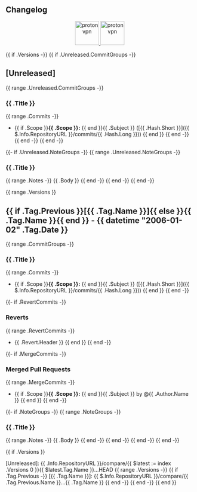 <!-- markdownlint-disable MD033 -->

## Changelog

<p align="center">
  <a href="https://protonvpn.com" target="_blank" rel="noreferrer">
    <img src="https://static.prasadt.com/logos/proton/scalable/protonvpn-wide.svg" height="64" alt="protonvpn">
  </a>
  <a href="https://ghcr.io/tprasadtp/protonvpn" target="_blank" rel="noreferrer">
    <img src="https://static.prasadt.com/logos/software/docker-engine-wide.svg" height="64" alt="protonvpn">
  </a>
</p>

{{ if .Versions -}}
{{ if .Unreleased.CommitGroups -}}
<a name="unreleased"></a>
## [Unreleased]
{{ range .Unreleased.CommitGroups -}}
### {{ .Title }}
{{ range .Commits -}}
- {{ if .Scope }}**{{ .Scope }}:** {{ end }}{{ .Subject }} ([{{ .Hash.Short }}]({{ $.Info.RepositoryURL }}/commits/{{ .Hash.Long }}))
{{ end }}
{{ end -}}
{{ end -}}
{{ end -}}

{{- if  .Unreleased.NoteGroups -}}
{{ range .Unreleased.NoteGroups -}}
### {{ .Title }}
{{ range .Notes -}}
{{ .Body }}
{{ end -}}
{{ end -}}
{{ end -}}


{{ range .Versions }}
<a name="{{ .Tag.Name }}"></a>
## {{ if .Tag.Previous }}[{{ .Tag.Name }}]{{ else }}{{ .Tag.Name }}{{ end }} - {{ datetime "2006-01-02" .Tag.Date }}
{{ range .CommitGroups -}}
### {{ .Title }}
{{ range .Commits -}}
- {{ if .Scope }}**{{ .Scope }}:** {{ end }}{{ .Subject }} ([{{ .Hash.Short }}]({{ $.Info.RepositoryURL }}/commits/{{ .Hash.Long }}))
{{ end }}
{{ end -}}

{{- if .RevertCommits -}}
### Reverts
{{ range .RevertCommits -}}
- {{ .Revert.Header }}
{{ end }}
{{ end -}}

{{- if .MergeCommits -}}
### Merged Pull Requests
{{ range .MergeCommits -}}
- {{ if .Scope }}**{{ .Scope }}:** {{ end }}{{ .Subject }} by @{{ .Author.Name }}
{{ end }}
{{ end -}}

{{- if .NoteGroups -}}
{{ range .NoteGroups -}}
### {{ .Title }}
{{ range .Notes -}}
{{ .Body }}
{{ end -}}
{{ end -}}
{{ end -}}
{{ end -}}

{{ if .Versions }}
<!-- tag references -->
[Unreleased]: {{ .Info.RepositoryURL }}/compare/{{ $latest := index .Versions 0 }}{{ $latest.Tag.Name }}...HEAD
{{ range .Versions -}}
{{ if .Tag.Previous -}}
[{{ .Tag.Name }}]: {{ $.Info.RepositoryURL }}/compare/{{ .Tag.Previous.Name }}...{{ .Tag.Name }}
{{ end -}}
{{ end -}}
{{ end }}
